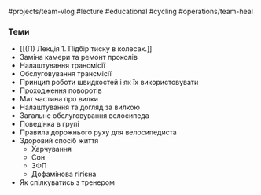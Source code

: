 #projects/team-vlog #lecture #educational #cycling #operations/team-heal 
### Теми
- [[(П) Лекція 1. Підбір тиску в колесах.]]
- Заміна камери та ремонт проколів 
- Налаштування трансмісії 
- Обслуговування трансмісії
- Принцип роботи швидкостей і як їх використовувати
- Проходження поворотів
- Мат частина про вилки 
- Налаштування та догляд за вилкою
- Загальне обслуговування велосипеда
- Поведінка в групі
- Правила дорожнього руху для велосипедиста
- Здоровий спосіб життя
	- Харчування 
	- Сон
	- ЗФП
	- Дофамінова гігієна
- Як спілкуватись з тренером